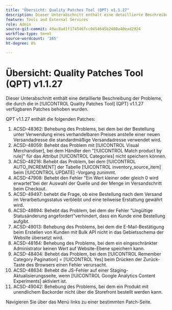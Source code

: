 ```yaml
---
title: "Übersicht: Quality Patches Tool (QPT) v1.1.27"
description: Dieser Unterabschnitt enthält eine detaillierte Beschreibung der Probleme, die durch die in [!UICONTROL Quality Patches Tool] (QPT) v1.1.27 verfügbaren Patches behoben wurden.
feature: Tools and External Services
role: Admin
source-git-commit: 49ac8ad1f174546fcc0454645b2480a40ead2924
workflow-type: tm+mt
source-wordcount: '265'
ht-degree: 0%

---
```


# Übersicht: Quality Patches Tool (QPT) v1.1.27

Dieser Unterabschnitt enthält eine detaillierte Beschreibung der Probleme, die durch die in [!UICONTROL Quality Patches Tool] (QPT) v1.1.27 verfügbaren Patches behoben wurden.

QPT v1.1.27 enthält die folgenden Patches:

1. ACSD-48362: Behebung des Problems, bei dem bei der Bestellung unter Verwendung eines verhandelbaren Preises anstelle einer neuen Versandadresse die standardmäßige Versandadresse verwendet wird.
1. ACSD-48059: Behebt das Problem mit [!UICONTROL Visual Merchandiser], bei dem Händler den &quot;[!UICONTROL Match product by rule]&quot; für das Attribut [!UICONTROL Categories] nicht speichern können.
1. ACSD-48216: Behebt das Problem, bei dem [!UICONTROL AUTO_INCREMENT] der Tabelle [!UICONTROL inventory_source_item] beim [!UICONTROL UPDATE] -Vorgang zunimmt.
1. ACSD-47908: Behebt den Fehler &quot;Ein Wert kleiner oder gleich 0 wird erwartet&quot;bei der Auswahl der Quelle und der Menge im Versandschritt beim Checkout.
1. ACSD-49497: behebt die Frage, ob eine Bestellung nach dem Versand im Verarbeitungsstatus verbleibt und eine teilweise Erstattung gewährt wird.
1. ACSD-48694: Behebt das Problem, bei dem der Fehler &quot;Ungültige Statusänderung angefordert&quot;verhindert, dass ein Kunde eine Bestellung aufgibt.
1. ACSD-49013: Behebung des Problems, bei dem die E-Mail-Bestätigung beim Erstellen von Kunden mit Bulk API nicht in das Gebietsschema der Website übersetzt wird.
1. ACSD-48164: Behebung des Problems, bei dem ein eingeschränkter Administrator keinen Wert auf Website-Ebene speichern kann.
1. ACSD-48404: Behebt das Problem, bei dem [!UICONTROL Remember Category Pagination] = [!UICONTROL Yes] beim Drücken der Zurück-Taste des Browsers einen Fehler verursacht.
1. ACSD-48634: Behebt die JS-Fehler auf einer Staging-Aktualisierungsseite, wenn [!UICONTROL Google Analytics Content Experiments] aktiviert ist.
1. ACSD-49042: Behebung des Problems, bei dem ein Produkt mit unendlichem Backorder nicht über die Storefront bestellt werden kann.

Navigieren Sie über das Menü links zu einer bestimmten Patch-Seite.
